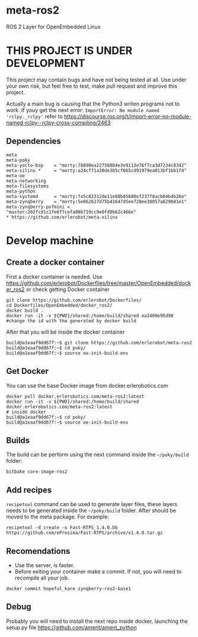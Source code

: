 # meta-ros2
ROS 2 Layer for OpenEmbedded Linux


# THIS PROJECT IS UNDER DEVELOPMENT
This project may contain bugs and have not being tested at all. Use under your own risk, but feel free to test, make pull request and improve this project.

Actually a main bug is causing that the Python3 writen programs not to work. If youy get the next error: `ImportError: No module named 'rclpy._rclpy'` refer to https://discourse.ros.org/t/import-error-no-module-named-rclpy--rclpy-cross-compiling/2463

## Dependencies
```
meta
meta-poky
meta-yocto-bsp    = "morty:78890ea22750804e3e9113e76f7ca3d7234c8342"
meta-xilinx *     = "morty:a24cf71a30de3b5cf665cd91979ea013bf1bb1f4"
meta-oe
meta-networking
meta-filesystems
meta-python
meta-systemd      = "morty:fe5c83312de11e80b85680ef237f8acb04b4b26e"
meta-zynqberry    = "morty:5e062627d75b41647d5ee728ee38057a8290d1e1"
meta-zynqberry-pxfmini = "master:202fcd1c1fe6f7cefa00b719cc9e0fd0b62c466e"
* https://github.com/erlerobot/meta-xilinx
```

# Develop machine
## Create a docker container

First a docker container is needed. Use https://github.com/erlerobot/Dockerfiles/tree/master/OpenEmbedded/docker_ros2 or check getting Docker container

```
git clone https://github.com/erlerobot/Dockerfiles/
cd Dockerfiles/OpenEmbedded/docker_ros2/
docker build .
docker run -it -v ${PWD}/shared:/home/build/shared ea2400e95d98 #change the id with the generated by docker build

```

After that you will be inside the docker container

```
build@a1eaaf9dd67f:~$ git clone https://github.com/erlerobot/meta-ros2
build@a1eaaf9dd67f:~$ cd poky/
build@a1eaaf9dd67f:~$ source oe-init-build-env

```
## Get Docker
You can use the base Docker image from docker.erlerobotics.com

```
docker pull docker.erlerobotics.com/meta-ros2:latest
docker run -it -v ${PWD}/shared:/home/build/shared docker.erlerobotics.com/meta-ros2:latest
# inside docker
build@a1eaaf9dd67f:~$ cd poky/
build@a1eaaf9dd67f:~$ source oe-init-build-env
```


## Builds

The build can be perform using the next command inside the `~/poky/build` folder:

```
bitbake core-image-ros2
```

## Add recipes

`recipetool` command can be used to generate layer files, these layers needs to be generated inside the `~/poky/build` folder. After should be moved to the meta package.
For example:

```
recipetool -d create -o Fast-RTPS_1.4.0.bb https://github.com/eProsima/Fast-RTPS/archive/v1.4.0.tar.gz
```

## Recomendations

 - Use the server, is faster.
 - Before exiting your container make a commit. If not, you will need to recompile all your job.

```
docker commit hopeful_kare zynqberry-ros2-base1
```

## Debug

Probably you will need to install the next repo inside docker, launching the setup.py file
https://github.com/ament/ament_python
